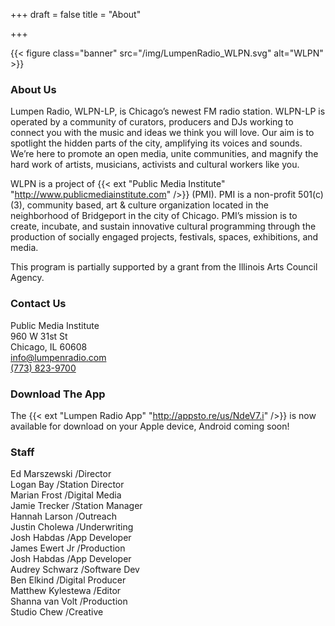 +++
draft = false
title = "About"

+++

{{< figure class="banner" src="/img/LumpenRadio_WLPN.svg" alt="WLPN" >}}

### About Us

Lumpen Radio, WLPN-LP, is Chicago’s newest FM radio station. WLPN-LP is operated by a community of curators, producers and DJs working to connect you with the music and ideas we think you will love. Our aim is to spotlight the hidden parts of the city, amplifying its voices and sounds. We’re here to promote an open media, unite communities, and magnify the hard work of artists, musicians, activists and cultural workers like you.

WLPN is a project of {{< ext "Public Media Institute" "http://www.publicmediainstitute.com" />}} (PMI). PMI is a non-profit 501\(c\)(3), community based, art & culture organization located in the neighborhood of Bridgeport in the city of Chicago. PMI’s mission is to create, incubate, and sustain innovative cultural programming through the production of socially engaged projects, festivals, spaces, exhibitions, and media.

This program is partially supported by a grant from the Illinois Arts Council Agency.


### Contact Us

Public Media Institute  
960 W 31st St  
Chicago, IL 60608  
[info@lumpenradio.com](mailto:info@lumpenradio.com)  
[(773) 823-9700](tel:+1-773-823-9700)

### Download The App

The {{< ext "Lumpen Radio App" "http://appsto.re/us/NdeV7.i" />}} is now available for download on your Apple device, Android coming soon!

### Staff

Ed Marszewski /Director  
Logan Bay /Station Director  
Marian Frost /Digital Media  
Jamie Trecker /Station Manager  
Hannah Larson /Outreach  
Justin Cholewa /Underwriting  
Josh Habdas /App Developer  
James Ewert Jr /Production  
Josh Habdas /App Developer  
Audrey Schwarz /Software Dev  
Ben Elkind /Digital Producer  
Matthew Kylestewa /Editor  
Shanna van Volt /Production  
Studio Chew /Creative
